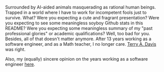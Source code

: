 Surrounded by AI-aided animals masquerading as rational human beings. Trapped in a world where I have to work for incompetent fools just to survive. What? Were you expecting a cute and fragrant presentation? Were you expecting to see some meaningless soyboy Github stats in this README? Were you expecting some meaningless summary of my "past professional glories" or academic qualifications? Well, too bad for you. Besides, all of that doesn't matter anymore. After 13 years working as a software engineer, and as a Math teacher, I no longer care. [Terry A. Davis](https://www.youtube.com/watch?v=4K8IEzXnMYk) was right.

Also, my (equally) sincere opinion on the years working as a software engineer [here](https://drive.google.com/file/d/1xJLFG3A3s2pPt3u66MjWl2Y4hwgiFk6i/view?usp=sharing).
